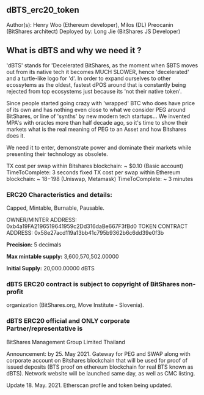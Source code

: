 ## dBTS_erc20_token

Author(s): Henry Woo (Ethereum developer), Milos (DL) Preocanin (BitShares architect)
Deployed by: Long Jie (BitShares JS Developer)

## What is dBTS and why we need it ? 

'dBTS' stands for 'Decelerated BitShares, as the moment when $BTS moves out from its native tech it becomes MUCH SLOWER, hence 'decelerated' and a turtle-like logo for 'd'. In order to expand ourselves to other ecossytems as the oldest, fastest dPOS around that is constantly being rejected from top ecosystems just because its 'not their native token'. 

Since people started going crazy with 'wrapped' BTC who does have price of its own and has nothing even close to what we consider PEG around BitShares, or line of 'synths' by new modern tech startups... We invented MPA's with oracles more than half decade ago, so it's time to show their markets what is the real meaning of PEG to an Asset and how Bitshares does it.

We need it to enter, demonstrate power and dominate their markets while presenting their technology as obsolete.

TX cost per swap within Bitshares blockchain: ~ $0.10 (Basic account) TimeToComplete: 3 seconds fixed
TX cost per swap within Ethereum blockchain: ~ $18-$198 (Uniswap, Metamask) TimeToComplete: ~ 3 minutes

### ERC20 Characteristics and details:
Capped, Mintable, Burnable, Pausable.

OWNER/MINTER ADDRESS: 0xb4a19FA2196519641959c2Dd316daBe667F3fBd0
TOKEN CONTRACT ADDRESS: 0x58e27acd119a13bb41c795b9362b6c6dd39e0f3b

**Precision:** 5 decimals

**Max mintable supply:** 3,600,570,502.00000

**Initial Supply:** 20,000.00000 dBTS

### dBTS ERC20 contract is subject to copyright of BitShares non-profit 
organization (BitShares.org, Move Institute - Slovenia).

### dBTS ERC20 official and ONLY corporate Partner/representative is 
BitShares Management Group Limited Thailand


Announcement: by 25. May 2021. Gateway for PEG and SWAP along with corporate account on Bitshares blockchain that will be used for proof of issued deposits (BTS proof on ethereum blockchain for real BTS known as dBTS). Network website will be launched same day, as well as CMC listing. 

Update 18. May. 2021. Etherscan profile and token being updated.
